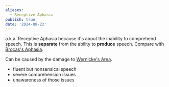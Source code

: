 ```yaml
---
aliases:
  - Receptive Aphasia
publish: true
date: '2024-08-22'
---
```

a.k.a. Receptive Aphasia because it's about the inability to comprehend speech. 
This is **separate** from the ability to **produce** speech. Compare with [Brocas's Aphasia](<../Brocas's Aphasia>).


Can be caused by the damage to [Wernicke's Area](<../Wernicke's Area>).

- fluent but nonsensical speech
- severe comprehension issues
- unawareness of those issues
